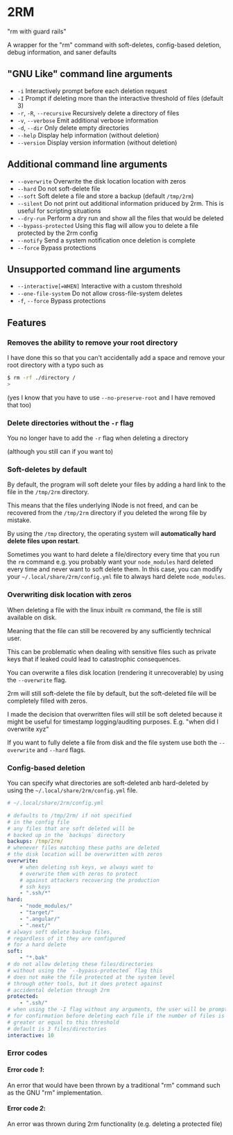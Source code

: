 # 2RM

"rm with guard rails"

A wrapper for the "rm" command with soft-deletes, config-based deletion, debug information, and saner defaults

## "GNU Like" command line arguments

- `-i` Interactively prompt before each deletion request
- `-I` Prompt if deleting more than the interactive threshold of files (default 3)
- `-r`, `-R`, `--recursive` Recursively delete a directory of files
- `-v`, `--verbose` Emit additional verbose information
- `-d`, `--dir` Only delete empty directories
- `--help` Display help information (without deletion)
- `--version` Display version information (without deletion)

## Additional command line arguments

- `--overwrite` Overwrite the disk location location with zeros
- `--hard` Do not soft-delete file
- `--soft` Soft delete a file and store a backup (default `/tmp/2rm`)
- `--silent` Do not print out additional information priduced by 2rm. This is useful for scripting situations
- `--dry-run` Perform a dry run and show all the files that would be deleted
- `--bypass-protected` Using this flag will allow you to delete a file protected by the 2rm config
- `--notify` Send a system notification once deletion is complete
- `--force` Bypass protections

## Unsupported command line arguments

- `--interactive[=WHEN]` Interactive with a custom threshold
- `--one-file-system` Do not allow cross-file-system deletes
- `-f`, `--force` Bypass protections

## Features

### Removes the ability to remove your root directory

I have done this so that you can't accidentally add a space and remove your root directory with a typo such as

```sh
$ rm -rf ./directory /
>
```

(yes I know that you have to use `--no-preserve-root` and I have removed that too)

### Delete directories without the `-r` flag

You no longer have to add the `-r` flag when deleting a directory

(although you still can if you want to)

### Soft-deletes by default

By default, the program will soft delete your files by adding a hard link to the file in the `/tmp/2rm` directory.

This means that the files underlying INode is not freed, and can be recovered from the `/tmp/2rm` directory if you deleted the wrong file by mistake.

By using the `/tmp` directory, the operating system will **automatically hard delete files upon restart**.

Sometimes you want to hard delete a file/directory every time that you run the `rm` command e.g. you probably want your `node_modules` hard deleted every time and never want to soft delete them.
In this case, you can modify your `~/.local/share/2rm/config.yml` file to always hard delete `node_modules`.

### Overwriting disk location with zeros

When deleting a file with the linux inbuilt `rm` command, the file is still available on disk.

Meaning that the file can still be recovered by any sufficiently technical user.

This can be problematic when dealing with sensitive files such as private keys that if leaked could lead to catastrophic consequences.

You can overwrite a files disk location (rendering it unrecoverable) by using the `--overwrite` flag.

2rm will still soft-delete the file by default, but the soft-deleted file will be completely filled with zeros.

I made the decision that overwritten files will still be soft deleted because it might be useful for timestamp logging/auditing purposes.
E.g. "when did I overwrite xyz"

If you want to fully delete a file from disk and the file system use both the `--overwrite` and `--hard` flags.

### Config-based deletion

You can specify what directories are soft-deleted anb hard-deleted by using the `~/.local/share/2rm/config.yml` file.

```yml
# ~/.local/share/2rm/config.yml

# defaults to /tmp/2rm/ if not specified
# in the config file
# any files that are soft deleted will be
# backed up in the `backups` directory
backups: /tmp/2rm/
# whenever files matching these paths are deleted
# the disk location will be overwritten with zeros
overwrite:
    # when deleting ssh keys, we always want to 
    # overwrite them with zeros to protect
    # against attackers recovering the production
    # ssh keys
    - ".ssh/*"
hard:
    - "node_modules/"
    - "target/"
    - ".angular/"
    - ".next/"
# always soft delete backup files, 
# regardless of it they are configured
# for a hard delete
soft:
    - "*.bak"
# do not allow deleting these files/directories
# without using the `--bypass-protected` flag this
# does not make the file protected at the system level
# through other tools, but it does protect against
# accidental deletion through 2rm
protected:
    - ".ssh/"
# when using the -I flag without any arguments, the user will be prompted
# for confirmation before deleting each file if the number of files is
# greater or equal to this threshold
# default is 3 files/directories
interactive: 10
```

### Error codes

#### Error code _1_:

An error that would have been thrown by a traditional "rm" command such as
the GNU "rm" implementation.

#### Error code _2_:

An error was thrown during 2rm functionality (e.g. deleting a protected file)
